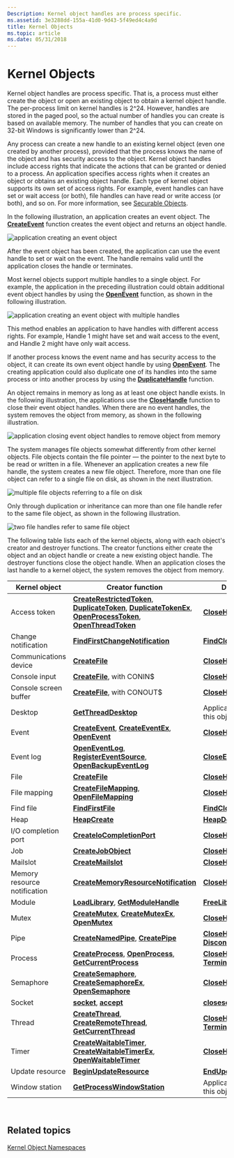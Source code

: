 ```yaml
---
Description: Kernel object handles are process specific.
ms.assetid: 3e3288dd-155a-41d0-9d43-5f49ed4c4a9d
title: Kernel Objects
ms.topic: article
ms.date: 05/31/2018
---
```


# Kernel Objects

Kernel object handles are process specific. That is, a process must either create the object or open an existing object to obtain a kernel object handle. The per-process limit on kernel handles is 2^24. However, handles are stored in the paged pool, so the actual number of handles you can create is based on available memory. The number of handles that you can create on 32-bit Windows is significantly lower than 2^24.

Any process can create a new handle to an existing kernel object (even one created by another process), provided that the process knows the name of the object and has security access to the object. Kernel object handles include access rights that indicate the actions that can be granted or denied to a process. An application specifies access rights when it creates an object or obtains an existing object handle. Each type of kernel object supports its own set of access rights. For example, event handles can have set or wait access (or both), file handles can have read or write access (or both), and so on. For more information, see [Securable Objects](https://docs.microsoft.com/windows/desktop/SecAuthZ/securable-objects).

In the following illustration, an application creates an event object. The [**CreateEvent**](https://docs.microsoft.com/windows/desktop/api/synchapi/nf-synchapi-createeventa) function creates the event object and returns an object handle.

![application creating an event object](images/cshob-03.png)

After the event object has been created, the application can use the event handle to set or wait on the event. The handle remains valid until the application closes the handle or terminates.

Most kernel objects support multiple handles to a single object. For example, the application in the preceding illustration could obtain additional event object handles by using the [**OpenEvent**](https://docs.microsoft.com/windows/desktop/api/synchapi/nf-synchapi-openeventa) function, as shown in the following illustration.

![application creating an event object with multiple handles](images/cshob-04.png)

This method enables an application to have handles with different access rights. For example, Handle 1 might have set and wait access to the event, and Handle 2 might have only wait access.

If another process knows the event name and has security access to the object, it can create its own event object handle by using [**OpenEvent**](https://docs.microsoft.com/windows/desktop/api/synchapi/nf-synchapi-openeventa). The creating application could also duplicate one of its handles into the same process or into another process by using the [**DuplicateHandle**](https://msdn.microsoft.com/library/ms724251(v=VS.85).aspx) function.

An object remains in memory as long as at least one object handle exists. In the following illustration, the applications use the [**CloseHandle**](https://msdn.microsoft.com/library/ms724211(v=VS.85).aspx) function to close their event object handles. When there are no event handles, the system removes the object from memory, as shown in the following illustration.

![application closing event object handles to remove object from memory](images/cshob-08.png)

The system manages file objects somewhat differently from other kernel objects. File objects contain the file pointer — the pointer to the next byte to be read or written in a file. Whenever an application creates a new file handle, the system creates a new file object. Therefore, more than one file object can refer to a single file on disk, as shown in the next illustration.

![multiple file objects referring to a file on disk](images/cshob-09.png)

Only through duplication or inheritance can more than one file handle refer to the same file object, as shown in the following illustration.

![two file handles refer to same file object](images/cshob-10.png)

The following table lists each of the kernel objects, along with each object's creator and destroyer functions. The creator functions either create the object and an object handle or create a new existing object handle. The destroyer functions close the object handle. When an application closes the last handle to a kernel object, the system removes the object from memory.



| Kernel object                | Creator function                                                                                                                                                                                                                                                  | Destroyer function                                                                      |
|------------------------------|-------------------------------------------------------------------------------------------------------------------------------------------------------------------------------------------------------------------------------------------------------------------|-----------------------------------------------------------------------------------------|
| Access token                 | [**CreateRestrictedToken**](https://docs.microsoft.com/windows/desktop/api/securitybaseapi/nf-securitybaseapi-createrestrictedtoken), [**DuplicateToken**](https://docs.microsoft.com/windows/desktop/api/securitybaseapi/nf-securitybaseapi-duplicatetoken), [**DuplicateTokenEx**](https://docs.microsoft.com/windows/desktop/api/securitybaseapi/nf-securitybaseapi-duplicatetokenex), [**OpenProcessToken**](https://docs.microsoft.com/windows/desktop/api/processthreadsapi/nf-processthreadsapi-openprocesstoken), [**OpenThreadToken**](https://docs.microsoft.com/windows/desktop/api/processthreadsapi/nf-processthreadsapi-openthreadtoken) | [**CloseHandle**](https://msdn.microsoft.com/library/ms724211(v=VS.85).aspx)                                                      |
| Change notification          | [**FindFirstChangeNotification**](https://docs.microsoft.com/windows/desktop/api/fileapi/nf-fileapi-findfirstchangenotificationa)                                                                                                                                                                                                 | [**FindCloseChangeNotification**](https://docs.microsoft.com/windows/desktop/api/fileapi/nf-fileapi-findclosechangenotification)                       |
| Communications device        | [**CreateFile**](https://docs.microsoft.com/windows/desktop/api/fileapi/nf-fileapi-createfilea)                                                                                                                                                                                                                                   | [**CloseHandle**](https://msdn.microsoft.com/library/ms724211(v=VS.85).aspx)                                                      |
| Console input                | [**CreateFile**](https://docs.microsoft.com/windows/desktop/api/fileapi/nf-fileapi-createfilea), with CONIN$                                                                                                                                                                                                                      | [**CloseHandle**](https://msdn.microsoft.com/library/ms724211(v=VS.85).aspx)                                                      |
| Console screen buffer        | [**CreateFile**](https://docs.microsoft.com/windows/desktop/api/fileapi/nf-fileapi-createfilea), with CONOUT$                                                                                                                                                                                                                     | [**CloseHandle**](https://msdn.microsoft.com/library/ms724211(v=VS.85).aspx)                                                      |
| Desktop                      | [**GetThreadDesktop**](https://docs.microsoft.com/windows/desktop/api/winuser/nf-winuser-getthreaddesktop)                                                                                                                                                                                                                     | Applications cannot delete this object.                                                 |
| Event                        | [**CreateEvent**](https://docs.microsoft.com/windows/desktop/api/synchapi/nf-synchapi-createeventa), [**CreateEventEx**](https://docs.microsoft.com/windows/desktop/api/synchapi/nf-synchapi-createeventexa), [**OpenEvent**](https://docs.microsoft.com/windows/desktop/api/synchapi/nf-synchapi-openeventa)                                                                                                                                                     | [**CloseHandle**](https://msdn.microsoft.com/library/ms724211(v=VS.85).aspx)                                                      |
| Event log                    | [**OpenEventLog**](https://docs.microsoft.com/windows/desktop/api/winbase/nf-winbase-openeventloga), [**RegisterEventSource**](https://docs.microsoft.com/windows/desktop/api/winbase/nf-winbase-registereventsourcea), [**OpenBackupEventLog**](https://docs.microsoft.com/windows/desktop/api/winbase/nf-winbase-openbackupeventloga)                                                                                                                     | [**CloseEventLog**](https://docs.microsoft.com/windows/desktop/api/winbase/nf-winbase-closeeventlog)                                                 |
| File                         | [**CreateFile**](https://docs.microsoft.com/windows/desktop/api/fileapi/nf-fileapi-createfilea)                                                                                                                                                                                                                                 | [**CloseHandle**](https://msdn.microsoft.com/library/ms724211(v=VS.85).aspx), [**DeleteFile**](https://docs.microsoft.com/windows/desktop/api/fileapi/nf-fileapi-deletefilea)                     |
| File mapping                 | [**CreateFileMapping**](https://docs.microsoft.com/windows/desktop/api/winbase/nf-winbase-createfilemappinga), [**OpenFileMapping**](https://docs.microsoft.com/windows/desktop/api/winbase/nf-winbase-openfilemappinga)                                                                                                                                                                          | [**CloseHandle**](https://msdn.microsoft.com/library/ms724211(v=VS.85).aspx)                                                      |
| Find file                    | [**FindFirstFile**](https://docs.microsoft.com/windows/desktop/api/fileapi/nf-fileapi-findfirstfilea)                                                                                                                                                                                                                             | [**FindClose**](https://docs.microsoft.com/windows/desktop/api/fileapi/nf-fileapi-findclose)                                                           |
| Heap                         | [**HeapCreate**](https://docs.microsoft.com/windows/desktop/api/heapapi/nf-heapapi-heapcreate)                                                                                                                                                                                                                                 | [**HeapDestroy**](https://docs.microsoft.com/windows/desktop/api/heapapi/nf-heapapi-heapdestroy)                                                     |
| I/O completion port          | [**CreateIoCompletionPort**](https://docs.microsoft.com/windows/desktop/FileIO/createiocompletionport)                                                                                                                                                                                                           | [**CloseHandle**](https://msdn.microsoft.com/library/ms724211(v=VS.85).aspx)                                                      |
| Job                          | [**CreateJobObject**](https://docs.microsoft.com/windows/desktop/api/winbase/nf-winbase-createjobobjecta)                                                                                                                                                                                                                       | [**CloseHandle**](https://msdn.microsoft.com/library/ms724211(v=VS.85).aspx)                                                      |
| Mailslot                     | [**CreateMailslot**](https://docs.microsoft.com/windows/desktop/api/winbase/nf-winbase-createmailslota)                                                                                                                                                                                                                         | [**CloseHandle**](https://msdn.microsoft.com/library/ms724211(v=VS.85).aspx)                                                      |
| Memory resource notification | [**CreateMemoryResourceNotification**](https://docs.microsoft.com/windows/desktop/api/memoryapi/nf-memoryapi-creatememoryresourcenotification)                                                                                                                                                                                     | [**CloseHandle**](https://msdn.microsoft.com/library/ms724211(v=VS.85).aspx)                                                      |
| Module                       | [**LoadLibrary**](https://docs.microsoft.com/windows/desktop/api/libloaderapi/nf-libloaderapi-loadlibrarya), [**GetModuleHandle**](https://docs.microsoft.com/windows/desktop/api/libloaderapi/nf-libloaderapi-getmodulehandlea)                                                                                                                                                                                  | [**FreeLibrary**](https://docs.microsoft.com/windows/desktop/api/libloaderapi/nf-libloaderapi-freelibrary)                                                     |
| Mutex                        | [**CreateMutex**](https://docs.microsoft.com/windows/desktop/api/synchapi/nf-synchapi-createmutexa), [**CreateMutexEx**](https://docs.microsoft.com/windows/desktop/api/synchapi/nf-synchapi-createmutexexa), [**OpenMutex**](https://docs.microsoft.com/windows/desktop/api/winbase/nf-winbase-openmutexa)                                                                                                                                                     | [**CloseHandle**](https://msdn.microsoft.com/library/ms724211(v=VS.85).aspx)                                                      |
| Pipe                         | [**CreateNamedPipe**](https://docs.microsoft.com/windows/desktop/api/winbase/nf-winbase-createnamedpipea), [**CreatePipe**](https://docs.microsoft.com/windows/desktop/api/namedpipeapi/nf-namedpipeapi-createpipe)                                                                                                                                                                                    | [**CloseHandle**](https://msdn.microsoft.com/library/ms724211(v=VS.85).aspx), [**DisconnectNamedPipe**](https://docs.microsoft.com/windows/desktop/api/namedpipeapi/nf-namedpipeapi-disconnectnamedpipe) |
| Process                      | [**CreateProcess**](https://docs.microsoft.com/windows/desktop/api/processthreadsapi/nf-processthreadsapi-createprocessa), [**OpenProcess**](https://docs.microsoft.com/windows/desktop/api/processthreadsapi/nf-processthreadsapi-openprocess), [**GetCurrentProcess**](https://docs.microsoft.com/windows/desktop/api/processthreadsapi/nf-processthreadsapi-getcurrentprocess)                                                                                                                                     | [**CloseHandle**](https://msdn.microsoft.com/library/ms724211(v=VS.85).aspx), [**TerminateProcess**](https://docs.microsoft.com/windows/desktop/api/processthreadsapi/nf-processthreadsapi-terminateprocess)       |
| Semaphore                    | [**CreateSemaphore**](https://docs.microsoft.com/windows/desktop/api/winbase/nf-winbase-createsemaphorea), [**CreateSemaphoreEx**](https://docs.microsoft.com/windows/desktop/api/winbase/nf-winbase-createsemaphoreexa), [**OpenSemaphore**](https://docs.microsoft.com/windows/desktop/api/winbase/nf-winbase-opensemaphorea)                                                                                                                             | [**CloseHandle**](https://msdn.microsoft.com/library/ms724211(v=VS.85).aspx)                                                      |
| Socket                       | [**socket**](https://docs.microsoft.com/windows/desktop/api/winsock2/nf-winsock2-socket), [**accept**](https://docs.microsoft.com/windows/desktop/api/winsock2/nf-winsock2-accept)                                                                                                                                                                                                    | [**closesocket**](https://docs.microsoft.com/windows/desktop/api/winsock/nf-winsock-closesocket)                                                |
| Thread                       | [**CreateThread**](https://docs.microsoft.com/windows/desktop/api/processthreadsapi/nf-processthreadsapi-createthread), [**CreateRemoteThread**](https://docs.microsoft.com/windows/desktop/api/processthreadsapi/nf-processthreadsapi-createremotethread), [**GetCurrentThread**](https://docs.microsoft.com/windows/desktop/api/processthreadsapi/nf-processthreadsapi-getcurrentthread)                                                                                                                           | [**CloseHandle**](https://msdn.microsoft.com/library/ms724211(v=VS.85).aspx), [**TerminateThread**](https://docs.microsoft.com/windows/desktop/api/processthreadsapi/nf-processthreadsapi-terminatethread)         |
| Timer                        | [**CreateWaitableTimer**](https://docs.microsoft.com/windows/desktop/api/winbase/nf-winbase-createwaitabletimera), [**CreateWaitableTimerEx**](https://docs.microsoft.com/windows/desktop/api/winbase/nf-winbase-createwaitabletimerexa), [**OpenWaitableTimer**](https://docs.microsoft.com/windows/desktop/api/winbase/nf-winbase-openwaitabletimera)                                                                                                     | [**CloseHandle**](https://msdn.microsoft.com/library/ms724211(v=VS.85).aspx)                                                      |
| Update resource              | [**BeginUpdateResource**](https://msdn.microsoft.com/library/ms648030(v=VS.85).aspx)                                                                                                                                                                                                         | [**EndUpdateResource**](https://msdn.microsoft.com/library/ms648032(v=VS.85).aspx)                                   |
| Window station               | [**GetProcessWindowStation**](https://docs.microsoft.com/windows/desktop/api/winuser/nf-winuser-getprocesswindowstation)                                                                                                                                                                                                       | Applications cannot delete this object.                                                 |



 

## Related topics

<dl> <dt>

[Kernel Object Namespaces](https://docs.microsoft.com/windows/desktop/TermServ/kernel-object-namespaces)
</dt> </dl>

 

 



